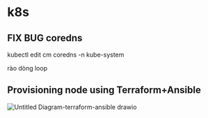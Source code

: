# k8s
FIX BUG coredns
-------------
kubectl edit cm coredns -n kube-system

rào dòng loop

Provisioning node using Terraform+Ansible
-------------
![Untitled Diagram-terraform-ansible drawio](https://github.com/user-attachments/assets/b7b8cea3-8c6f-4a7c-a030-b14d1f817677)
